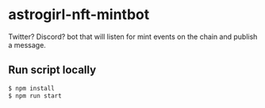 # astrogirl-nft-mintbot

Twitter? Discord? bot that will listen for mint events on the chain and publish a message.

## Run script locally

```sh
$ npm install
$ npm run start
```